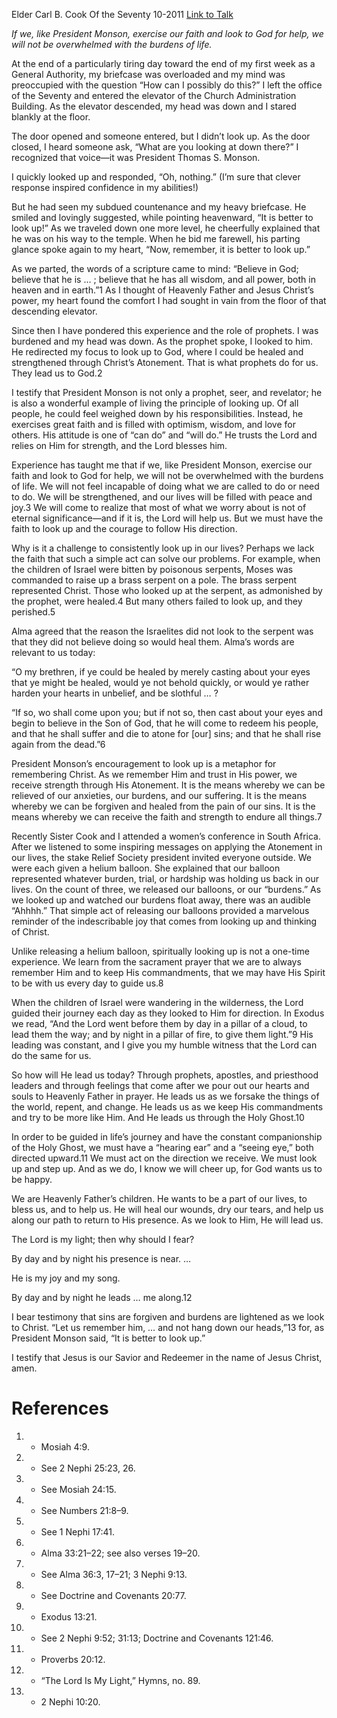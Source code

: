 Elder Carl B. Cook
Of the Seventy
10-2011
[Link to Talk](https://www.churchofjesuschrist.org/study/general-conference/2011/10/it-is-better-to-look-up?lang=eng)

_If we, like President Monson, exercise our faith and look to God for help, we will not be overwhelmed with the burdens of life._

At the end of a particularly tiring day toward the end of my first week as a General Authority, my briefcase was overloaded and my mind was preoccupied with the question “How can I possibly do this?” I left the office of the Seventy and entered the elevator of the Church Administration Building. As the elevator descended, my head was down and I stared blankly at the floor.

The door opened and someone entered, but I didn’t look up. As the door closed, I heard someone ask, “What are you looking at down there?” I recognized that voice—it was President Thomas S. Monson.

I quickly looked up and responded, “Oh, nothing.” (I’m sure that clever response inspired confidence in my abilities!)

But he had seen my subdued countenance and my heavy briefcase. He smiled and lovingly suggested, while pointing heavenward, “It is better to look up!” As we traveled down one more level, he cheerfully explained that he was on his way to the temple. When he bid me farewell, his parting glance spoke again to my heart, “Now, remember, it is better to look up.”

As we parted, the words of a scripture came to mind: “Believe in God; believe that he is … ; believe that he has all wisdom, and all power, both in heaven and in earth.”1 As I thought of Heavenly Father and Jesus Christ’s power, my heart found the comfort I had sought in vain from the floor of that descending elevator.

Since then I have pondered this experience and the role of prophets. I was burdened and my head was down. As the prophet spoke, I looked to him. He redirected my focus to look up to God, where I could be healed and strengthened through Christ’s Atonement. That is what prophets do for us. They lead us to God.2

I testify that President Monson is not only a prophet, seer, and revelator; he is also a wonderful example of living the principle of looking up. Of all people, he could feel weighed down by his responsibilities. Instead, he exercises great faith and is filled with optimism, wisdom, and love for others. His attitude is one of “can do” and “will do.” He trusts the Lord and relies on Him for strength, and the Lord blesses him.

Experience has taught me that if we, like President Monson, exercise our faith and look to God for help, we will not be overwhelmed with the burdens of life. We will not feel incapable of doing what we are called to do or need to do. We will be strengthened, and our lives will be filled with peace and joy.3 We will come to realize that most of what we worry about is not of eternal significance—and if it is, the Lord will help us. But we must have the faith to look up and the courage to follow His direction.

Why is it a challenge to consistently look up in our lives? Perhaps we lack the faith that such a simple act can solve our problems. For example, when the children of Israel were bitten by poisonous serpents, Moses was commanded to raise up a brass serpent on a pole. The brass serpent represented Christ. Those who looked up at the serpent, as admonished by the prophet, were healed.4 But many others failed to look up, and they perished.5

Alma agreed that the reason the Israelites did not look to the serpent was that they did not believe doing so would heal them. Alma’s words are relevant to us today:

“O my brethren, if ye could be healed by merely casting about your eyes that ye might be healed, would ye not behold quickly, or would ye rather harden your hearts in unbelief, and be slothful … ?

“If so, wo shall come upon you; but if not so, then cast about your eyes and begin to believe in the Son of God, that he will come to redeem his people, and that he shall suffer and die to atone for [our] sins; and that he shall rise again from the dead.”6

President Monson’s encouragement to look up is a metaphor for remembering Christ. As we remember Him and trust in His power, we receive strength through His Atonement. It is the means whereby we can be relieved of our anxieties, our burdens, and our suffering. It is the means whereby we can be forgiven and healed from the pain of our sins. It is the means whereby we can receive the faith and strength to endure all things.7

Recently Sister Cook and I attended a women’s conference in South Africa. After we listened to some inspiring messages on applying the Atonement in our lives, the stake Relief Society president invited everyone outside. We were each given a helium balloon. She explained that our balloon represented whatever burden, trial, or hardship was holding us back in our lives. On the count of three, we released our balloons, or our “burdens.” As we looked up and watched our burdens float away, there was an audible “Ahhhh.” That simple act of releasing our balloons provided a marvelous reminder of the indescribable joy that comes from looking up and thinking of Christ.

Unlike releasing a helium balloon, spiritually looking up is not a one-time experience. We learn from the sacrament prayer that we are to always remember Him and to keep His commandments, that we may have His Spirit to be with us every day to guide us.8

When the children of Israel were wandering in the wilderness, the Lord guided their journey each day as they looked to Him for direction. In Exodus we read, “And the Lord went before them by day in a pillar of a cloud, to lead them the way; and by night in a pillar of fire, to give them light.”9 His leading was constant, and I give you my humble witness that the Lord can do the same for us.

So how will He lead us today? Through prophets, apostles, and priesthood leaders and through feelings that come after we pour out our hearts and souls to Heavenly Father in prayer. He leads us as we forsake the things of the world, repent, and change. He leads us as we keep His commandments and try to be more like Him. And He leads us through the Holy Ghost.10

In order to be guided in life’s journey and have the constant companionship of the Holy Ghost, we must have a “hearing ear” and a “seeing eye,” both directed upward.11 We must act on the direction we receive. We must look up and step up. And as we do, I know we will cheer up, for God wants us to be happy.

We are Heavenly Father’s children. He wants to be a part of our lives, to bless us, and to help us. He will heal our wounds, dry our tears, and help us along our path to return to His presence. As we look to Him, He will lead us.





The Lord is my light; then why should I fear?

By day and by night his presence is near. …

He is my joy and my song.

By day and by night he leads … me along.12





I bear testimony that sins are forgiven and burdens are lightened as we look to Christ. “Let us remember him, … and not hang down our heads,”13 for, as President Monson said, “It is better to look up.”

I testify that Jesus is our Savior and Redeemer in the name of Jesus Christ, amen.

# References
1. - Mosiah 4:9.
2. - See 2 Nephi 25:23, 26.
3. - See Mosiah 24:15.
4. - See Numbers 21:8–9.
5. - See 1 Nephi 17:41.
6. - Alma 33:21–22; see also verses 19–20.
7. - See Alma 36:3, 17–21; 3 Nephi 9:13.
8. - See Doctrine and Covenants 20:77.
9. - Exodus 13:21.
10. - See 2 Nephi 9:52; 31:13; Doctrine and Covenants 121:46.
11. - Proverbs 20:12.
12. - “The Lord Is My Light,” Hymns, no. 89.
13. - 2 Nephi 10:20.